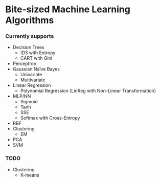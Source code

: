 # Bite-sized Machine Learning Algorithms

### Currently supports
* Decision Trees
    * ID3 with Entropy
    * CART with Gini
* Perceptron
* Gaussian Naïve Bayes
    * Univariate
    * Multivariate
* Linear Regression
    * Polynomial Regression (LinReg with Non-Linear Transformation)
* MLP/NN
    * Sigmoid
    * Tanh
    * SSE
    * Softmax with Cross-Entropy
* RBF
* Clustering
    * EM
* PCA
* SVM

### TODO
* Clustering
    * K-means
